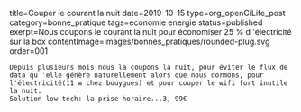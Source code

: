 title=Couper le courant la nuit
date=2019-10-15
type=org_openCiLife_post
category=bonne_pratique
tags=economie energie
status=published
exerpt=Nous coupons le courant la nuit pour économiser 25 % d 'électricité sur la box
contentImage=images/bonnes_pratiques/rounded-plug.svg
order=001
~~~~~~
Depuis plusieurs mois nous la coupons la nuit, pour éviter le flux de data qu 'elle génère naturellement alors que nous dormons, pour l'électricité(11 w chez bouygues) et pour couper le wifi fort inutile la nuit.
Solution low tech: la prise horaire...3, 99€